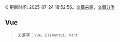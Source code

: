 :alarm_clock: 更新时间: 2025-07-24 18:52:56。[文章来源](/README.md)、[文章分类](/TAGS.md)

## Vue


> 关键字：`Vue`、`ElementUI`、`Vant`



